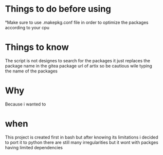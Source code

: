 # Things to do before using

°Make sure to use .makepkg.conf file in order to optimize the packages according to your cpu

# Things to know
 The script is not designes to search for the packages it just replaces the package name in the gitea package url of artix so be cautious wile typing the name of the packages

# Why 
Because i wanted to 

# when 
This project is created first in bash but after knowing its limitations i decided to port it to python there are still many irregularities but it wont with packges having limited dependencies 
